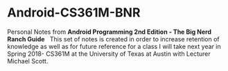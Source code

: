 # Android-CS361M-BNR  
Personal Notes from **Android Programming 2nd Edition - The Big Nerd Ranch Guide**  
This set of notes is created in order to increase retention of knowledge as well as for future reference for a class I will take next year in Spring 2018- CS361M at the University of Texas at Austin with Lecturer Michael Scott.
